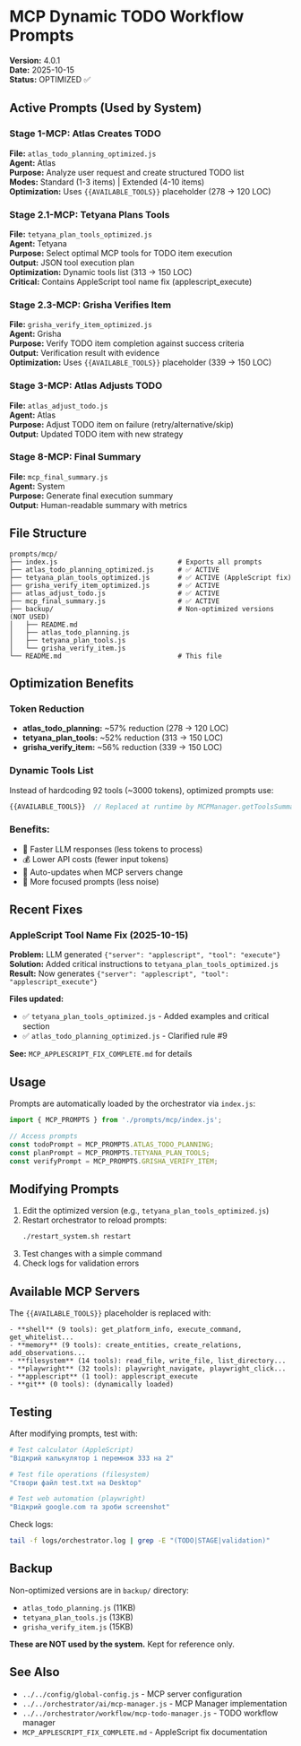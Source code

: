 # MCP Dynamic TODO Workflow Prompts

**Version:** 4.0.1  
**Date:** 2025-10-15  
**Status:** OPTIMIZED ✅

## Active Prompts (Used by System)

### Stage 1-MCP: Atlas Creates TODO
**File:** `atlas_todo_planning_optimized.js`  
**Agent:** Atlas  
**Purpose:** Analyze user request and create structured TODO list  
**Modes:** Standard (1-3 items) | Extended (4-10 items)  
**Optimization:** Uses `{{AVAILABLE_TOOLS}}` placeholder (278 → 120 LOC)

### Stage 2.1-MCP: Tetyana Plans Tools
**File:** `tetyana_plan_tools_optimized.js`  
**Agent:** Tetyana  
**Purpose:** Select optimal MCP tools for TODO item execution  
**Output:** JSON tool execution plan  
**Optimization:** Dynamic tools list (313 → 150 LOC)  
**Critical:** Contains AppleScript tool name fix (applescript_execute)

### Stage 2.3-MCP: Grisha Verifies Item
**File:** `grisha_verify_item_optimized.js`  
**Agent:** Grisha  
**Purpose:** Verify TODO item completion against success criteria  
**Output:** Verification result with evidence  
**Optimization:** Uses `{{AVAILABLE_TOOLS}}` placeholder (339 → 150 LOC)

### Stage 3-MCP: Atlas Adjusts TODO
**File:** `atlas_adjust_todo.js`  
**Agent:** Atlas  
**Purpose:** Adjust TODO item on failure (retry/alternative/skip)  
**Output:** Updated TODO item with new strategy

### Stage 8-MCP: Final Summary
**File:** `mcp_final_summary.js`  
**Agent:** System  
**Purpose:** Generate final execution summary  
**Output:** Human-readable summary with metrics

## File Structure

```
prompts/mcp/
├── index.js                              # Exports all prompts
├── atlas_todo_planning_optimized.js      # ✅ ACTIVE
├── tetyana_plan_tools_optimized.js       # ✅ ACTIVE (AppleScript fix)
├── grisha_verify_item_optimized.js       # ✅ ACTIVE
├── atlas_adjust_todo.js                  # ✅ ACTIVE
├── mcp_final_summary.js                  # ✅ ACTIVE
├── backup/                               # Non-optimized versions (NOT USED)
│   ├── README.md
│   ├── atlas_todo_planning.js
│   ├── tetyana_plan_tools.js
│   └── grisha_verify_item.js
└── README.md                             # This file
```

## Optimization Benefits

### Token Reduction
- **atlas_todo_planning:** ~57% reduction (278 → 120 LOC)
- **tetyana_plan_tools:** ~52% reduction (313 → 150 LOC)
- **grisha_verify_item:** ~56% reduction (339 → 150 LOC)

### Dynamic Tools List
Instead of hardcoding 92 tools (~3000 tokens), optimized prompts use:
```javascript
{{AVAILABLE_TOOLS}}  // Replaced at runtime by MCPManager.getToolsSummary()
```

### Benefits:
- 🚀 Faster LLM responses (less tokens to process)
- 💰 Lower API costs (fewer input tokens)
- 🔄 Auto-updates when MCP servers change
- 🎯 More focused prompts (less noise)

## Recent Fixes

### AppleScript Tool Name Fix (2025-10-15)
**Problem:** LLM generated `{"server": "applescript", "tool": "execute"}`  
**Solution:** Added critical instructions to `tetyana_plan_tools_optimized.js`  
**Result:** Now generates `{"server": "applescript", "tool": "applescript_execute"}`

**Files updated:**
- ✅ `tetyana_plan_tools_optimized.js` - Added examples and critical section
- ✅ `atlas_todo_planning_optimized.js` - Clarified rule #9

**See:** `MCP_APPLESCRIPT_FIX_COMPLETE.md` for details

## Usage

Prompts are automatically loaded by the orchestrator via `index.js`:

```javascript
import { MCP_PROMPTS } from './prompts/mcp/index.js';

// Access prompts
const todoPrompt = MCP_PROMPTS.ATLAS_TODO_PLANNING;
const planPrompt = MCP_PROMPTS.TETYANA_PLAN_TOOLS;
const verifyPrompt = MCP_PROMPTS.GRISHA_VERIFY_ITEM;
```

## Modifying Prompts

1. Edit the optimized version (e.g., `tetyana_plan_tools_optimized.js`)
2. Restart orchestrator to reload prompts:
   ```bash
   ./restart_system.sh restart
   ```
3. Test changes with a simple command
4. Check logs for validation errors

## Available MCP Servers

The `{{AVAILABLE_TOOLS}}` placeholder is replaced with:

```
- **shell** (9 tools): get_platform_info, execute_command, get_whitelist...
- **memory** (9 tools): create_entities, create_relations, add_observations...
- **filesystem** (14 tools): read_file, write_file, list_directory...
- **playwright** (32 tools): playwright_navigate, playwright_click...
- **applescript** (1 tool): applescript_execute
- **git** (0 tools): (dynamically loaded)
```

## Testing

After modifying prompts, test with:

```bash
# Test calculator (AppleScript)
"Відкрий калькулятор і перемнож 333 на 2"

# Test file operations (filesystem)
"Створи файл test.txt на Desktop"

# Test web automation (playwright)
"Відкрий google.com та зроби screenshot"
```

Check logs:
```bash
tail -f logs/orchestrator.log | grep -E "(TODO|STAGE|validation)"
```

## Backup

Non-optimized versions are in `backup/` directory:
- `atlas_todo_planning.js` (11KB)
- `tetyana_plan_tools.js` (13KB)
- `grisha_verify_item.js` (15KB)

**These are NOT used by the system.** Kept for reference only.

## See Also

- `../../config/global-config.js` - MCP server configuration
- `../../orchestrator/ai/mcp-manager.js` - MCP Manager implementation
- `../../orchestrator/workflow/mcp-todo-manager.js` - TODO workflow manager
- `MCP_APPLESCRIPT_FIX_COMPLETE.md` - AppleScript fix documentation
